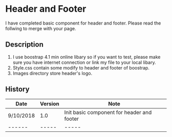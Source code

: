 # Header and Footer #
I have completed basic component for header and footer. Please read the follwing to merge with your page.
## Description  ##
1. I use boostrap 4.1 min online libary so if you want to test, please make sure you have internet connection or link my file to your local libary.
2. Style.css contain some modify to header and footer of boostrap.
3. Images directory store header's logo.
## History ##
| Date | Version | Note |
|------|---------|------|
| 9/10/2018 | 1.0 | Init basic component for header and footer |
|------|-----|-----|

